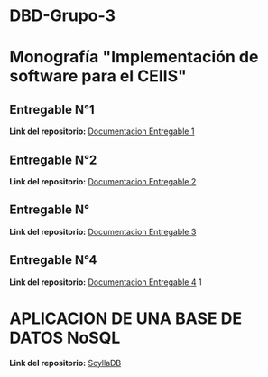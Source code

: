 # DBD-Grupo-3
# Monografía "Implementación de software para el CEIIS"

## Entregable N°1

**Link del repositorio:**  [Documentacion Entregable 1](<Entregable 1.md>)

## Entregable N°2

**Link del repositorio:**  [Documentacion Entregable 2](<Entregable 2.md>)

## Entregable N°

**Link del repositorio:**  [Documentacion Entregable 3](<PC3-Prototipo-Querys.md>)

## Entregable N°4

**Link del repositorio:**  [Documentacion Entregable 4](https://github.com/Dafi-18/DBD-Grupo-3/blob/main/Entregable%204.md)
1
# APLICACION DE UNA BASE DE DATOS NoSQL

**Link del repositorio:**  [ScyllaDB](https://github.com/Dafi-18/DBD-Grupo-3/blob/main/NoSQL.md)
